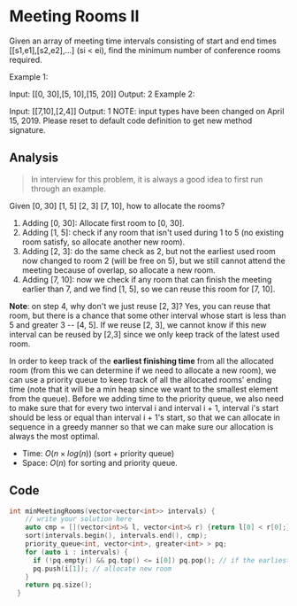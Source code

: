 # Meeting Rooms II

Given an array of meeting time intervals consisting of start and end times [[s1,e1],[s2,e2],...] (si < ei), find the minimum number of conference rooms required.

Example 1:

Input: [[0, 30],[5, 10],[15, 20]]
Output: 2
Example 2:

Input: [[7,10],[2,4]]
Output: 1
NOTE: input types have been changed on April 15, 2019. Please reset to default code definition to get new method signature.

## Analysis

> In interview for this problem, it is always a good idea to first run through an example.

Given [0, 30] [1, 5] [2, 3] [7, 10], how to allocate the rooms?

1. Adding [0, 30]: Allocate first room to [0, 30].
2. Adding [1, 5]: check if any room that isn't used during 1 to 5 (no existing room satisfy, so allocate another new room).
3. Adding [2, 3]: do the same check as 2, but not the earliest used room now changed to room 2 (will be free on 5), but we still cannot attend the meeting because of overlap, so allocate a new room.
4. Adding [7, 10]: now we check if any room that can finish the meeting earlier than 7, and we find [1, 5], so we can reuse this room for [7, 10].

**Note**: on step 4, why don't we just reuse [2, 3]? Yes, you can reuse that room, but there is a chance that some other interval whose start is less than 5 and greater 3 -- [4, 5]. If we reuse [2, 3], we cannot know if this new interval can be reused by [2,3] since we only keep track of the latest used room.

In order to keep track of the **earliest finishing time** from all the allocated room (from this we can determine if we need to allocate a new room), we can use a priority queue to keep track of all the allocated rooms' ending time (note that it will be a min heap since we want to the smallest element from the queue). Before we adding time to the priority queue, we also need to make sure that for every two interval i and interval i + 1, interval i's start should be less or equal than interval i + 1's start, so that we can allocate in sequence in a greedy manner so that we can make sure our allocation is always the most optimal.

* Time: $O(n \times log(n))$ (sort + priority queue)
* Space: $O(n)$ for sorting and priority queue.

## Code

```c
int minMeetingRooms(vector<vector<int>> intervals) {
    // write your solution here
    auto cmp = [](vector<int>& l, vector<int>& r) {return l[0] < r[0];};
    sort(intervals.begin(), intervals.end(), cmp);
    priority_queue<int, vector<int>, greater<int> > pq;
    for (auto i : intervals) {
      if (!pq.empty() && pq.top() <= i[0]) pq.pop(); // if the earliest ending room is less than current room, we can reuse that room
      pq.push(i[1]); // allocate new room
    }
    return pq.size();
  }
```